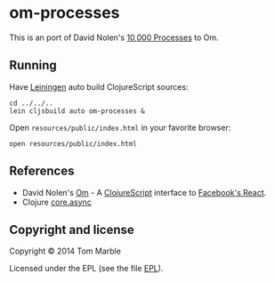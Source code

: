 # om-processes

This is an port of David Nolen's
[10,000 Processes](http://swannodette.github.io/2013/08/02/100000-processes/)
to Om.

## Running

Have [Leiningen](https://github.com/technomancy/leiningen) auto build ClojureScript sources:
```
cd ../../..
lein cljsbuild auto om-processes &
```

Open ```resources/public/index.html``` in your favorite browser:
```
open resources/public/index.html
```

## References

* David Nolen's [Om](https://github.com/swannodette/om) - A
  [ClojureScript](http://github.com/clojure/clojurescript) interface
  to [Facebook's React](http://facebook.github.io/react/).
* Clojure [core.async](https://github.com/clojure/core.async/)

## Copyright and license

Copyright © 2014 Tom Marble

Licensed under the EPL (see the file [EPL](https://raw.githubusercontent.com/tmarble/om-processes/master/EPL)).
